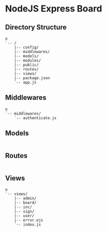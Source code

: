# NodeJS Express Board

## Directory Structure
```
o
`-- /
    |-- config/
    |-- middlewares/
    |-- models/
    |-- modules/
    |-- public/
    |-- routes/
    |-- views/
    |-- package.json
    `-- app.js
```

## Middlewares
```
o
`-- middlewares/
    `-- authenticate.js
```

## Models
```

```

## Routes
```

```

## Views
```
o
`-- views/
    |-- admin/
    |-- board/
    |-- inc/
    |-- sign/
    |-- user/
    |-- error.ejs
    `-- index.js
```
